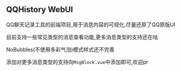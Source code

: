 ## QQHistory WebUI
QQ聊天记录工具的前端项目,用于消息内容的可视化,尽量还原了QQ原版UI

目前支持一些常见类型的消息查看功能,更多消息类型的支持还在咕

NoBubbles(不使用多彩气泡)模式样式还不完善

添加对更多消息类型的支持向`MsgBlock.vue`中添加即可,欢迎pr
